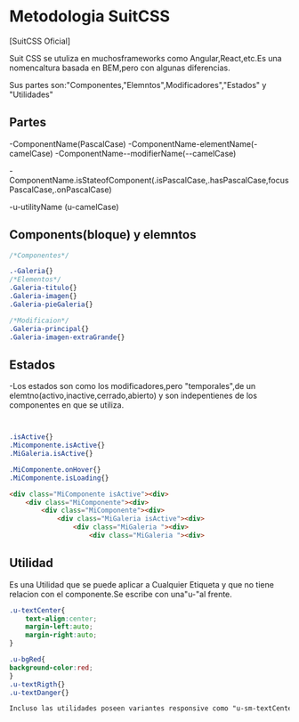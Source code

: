 # Metodologia SuitCSS
[SuitCSS Oficial]


Suit CSS se utuliza en muchosframeworks como Angular,React,etc.Es una nomencaltura basada en BEM,pero con algunas diferencias.

Sus partes son:"Componentes,"Elemntos",Modificadores","Estados" y "Utilidades"

## Partes 
-ComponentName(PascalCase)
-ComponentName-elementName(-camelCase)
-ComponentName--modifierName(--camelCase)

-ComponentName.isStateofComponent(.isPascalCase,.hasPascalCase,focusPascalCase,.onPascalCase)

-u-utilityName (u-camelCase)

## Components(bloque) y elemntos

```CSS
/*Componentes*/

.-Galeria{}
/*Elementos*/
.Galeria-titulo{}
.Galeria-imagen{}
.Galeria-pieGaleria{}

/*Modificaion*/
.Galeria-principal{}
.Galeria-imagen-extraGrande{}

```

## Estados
-Los estados son como los modificadores,pero "temporales",de un elemtno(activo,inactive,cerrado,abierto) y son indepentienes de los componentes en que se utiliza.

```css


.isActive{}
.Micomponente.isActive{}
.MiGaleria.isActive{}

.MiComponente.onHover{}
.MiComponente.isLoading{}
```


```html
<div class="MiComponente isActive"><div>
    <div class="MiComponente"><div>
        <div class="MiComponente"><div>
            <div class="MiGaleria isActive"><div>
                <div class="MiGaleria "><div>
                    <div class="MiGaleria "><div>

```

## Utilidad

Es una Utilidad que se puede aplicar a Cualquier Etiqueta y que no tiene relacion con el componente.Se escribe con una"u-"al frente.

```css
.u-textCenter{
    text-align:center;
    margin-left:auto;
    margin-right:auto;
}

.u-bgRed{
background-color:red;
}
.u-textRigth{}
.u-textDanger{}

Incluso las utilidades poseen variantes responsive como "u-sm-textCenter","u-md-textCenter","u-lg-textCenter",para aplicar en diferetes tamaños de pantalla